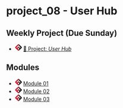 # project_08 - User Hub

## Weekly Project (Due Sunday)
- ![FSA](/logo.png) [🔬 Project: *User Hub*](https://learn.fullstackacademy.com/workshop/5e6d4e18f762d1000459ff4d/landing)

## Modules

- ![FSA](/logo.png) [Module 01](day_01)
- ![FSA](/logo.png) [Module 02](module_02)
- ![FSA](/logo.png) [Module 03](module_03)